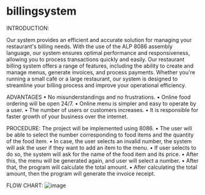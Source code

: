 # billingsystem


INTRODUCTION:

Our system provides an efficient and accurate solution for managing your restaurant's billing
needs. With the use of the ALP 8086 assembly language, our system ensures optimal
performance and responsiveness, allowing you to process transactions quickly and easily.
Our restaurant billing system offers a range of features, including the ability to create and
manage menus, generate invoices, and process payments. Whether you're running a small café
or a large restaurant, our system is designed to streamline your billing process and improve
your operational efficiency.


ADVANTAGES
• No misunderstandings and no frustrations.
• Online food ordering will be open 24/7.
• Online menu is simpler and easy to operate by a user.
• The number of users or customers increases.
• It is responsible for faster growth of your business over the internet.

PROCEDURE:
The project will be implemented using 8086.
• The user will be able to select the number corresponding to food items and the quantity
of the food item.
• In case, the user selects an invalid number, the system will ask the user if they want to
add an item to the menu.
• If user selects to do so, the system will ask for the name of the food item and its price.
• After this, the menu will be generated again, and user will select a number.
• After that, the program will calculate the total amount.
• After calculating the total amount, then the program will generate the invoice receipt.

FLOW CHART:
![image](https://github.com/kushall0603/billingsystem/assets/117758477/077ba50e-bde6-4ae4-af03-e27e4a254351)

